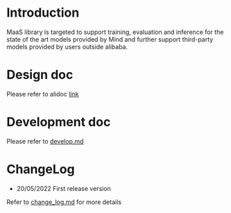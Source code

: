 # Introduction

MaaS library is targeted to support training, evaluation and inference for the state of the art models provided by Mind and further support third-party models provided by users outside alibaba.

# Design doc

Please refer to alidoc [link](https://alidocs.dingtalk.com/i/nodes/OBldywvrKxo89xmAO05yJQk2ngpNbLz4?nav=spaces&navQuery=spaceId%3Dnb9XJNlZxbgrOXyA&iframeQuery=utm_source%3Dportal%26utm_medium%3Dportal_space_file_tree)

# Development doc

Please refer to [develop.md](docs/source/develop.md)

# ChangeLog
* 20/05/2022 First release version

Refer to [change_log.md](docs/source/change_log.md) for more details
